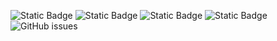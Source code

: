 ![Static Badge](https://img.shields.io/badge/blacklists-61-000000) ![Static Badge](https://img.shields.io/badge/blacklisted-2945469-cc0000) ![Static Badge](https://img.shields.io/badge/whitelisted-2254-00CC00) ![Static Badge](https://img.shields.io/badge/streaming_blacklist-28107-000000) ![GitHub issues](https://img.shields.io/github/issues/fabriziosalmi/blacklists)

